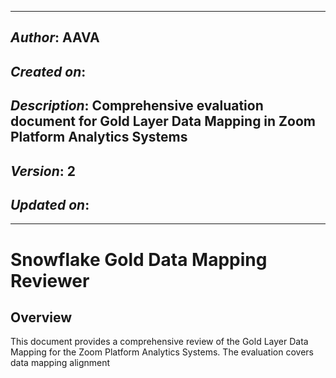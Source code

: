 _____________________________________________
## *Author*: AAVA
## *Created on*: 
## *Description*: Comprehensive evaluation document for Gold Layer Data Mapping in Zoom Platform Analytics Systems
## *Version*: 2
## *Updated on*: 
_____________________________________________

# Snowflake Gold Data Mapping Reviewer

## Overview

This document provides a comprehensive review of the Gold Layer Data Mapping for the Zoom Platform Analytics Systems. The evaluation covers data mapping alignment